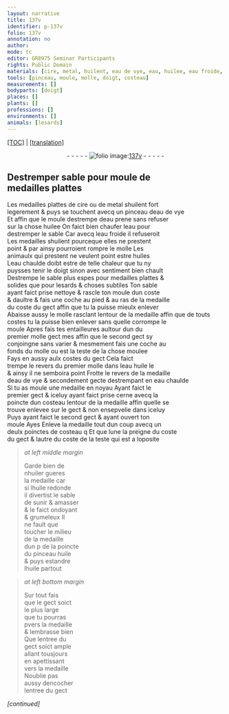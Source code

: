 ```yaml
---
layout: narrative
title: 137v
identifier: p-137v
folio: 137v
annotation: no
author:
mode: tc
editor: GR8975 Seminar Participants
rights: Public Domain
materials: [cire, metal, huilent, eau de vye, eau, huilee, eau froide, huiles, eau chaulde, huile, huiler]
tools: [pinceau, moule, molle, doigt, costeau]
measurements: []
bodyparts: [doigt]
places: []
plants: []
professions: []
environments: []
animals: [lesards]
---
```


 <p><a href="{{ site.baseurl }}/diplomatic/">[TOC]</a> | <a href="{{ site.baseurl }}/texts/p-137v_tl/" target="_blank">[translation]</a></p><div class="folio" align="center">- - - - - <a href="http://gallica.bnf.fr/ark:/12148/btv1b10500001g/f280.image" target="_blank"><img src="https://cu-mkp.github.io/2017-workshop-edition/assets/photo-icon.png" alt="folio image: " style="display:inline-block; margin-bottom:-3px;"/>137v</a> - - - - - </div>  
  

## Destremper sable pour moule de<br/> medailles plattes

 
Les medailles plattes de <span class="m">cire</span> ou de <span class="m">metal</span> s<span class="m">huilent</span> fort<br/> legerement & puys se touchent avecq un <span class="tl">pinceau</span> d<span class="m">eau de vye</span><br/> Et affin que le <span class="tl">moule</span> destrempe d<span class="m">eau</span> prene sans refuser<br/> sur la chose <span class="m">huilee</span> On faict bien chaufer l<span class="m">eau</span> pour<br/> destremper le sable Car avecq l<span class="m">eau froide</span> il refuseroit<br/> Les medailles s<span class="m">huilent</span> pourceque elles ne prestent<br/> point & par ainsy pourroient rompre le <span class="tl">molle</span> Les<br/> animaulx qui prestent ne veulent point estre <span class="m">huiles</span><br/> L<span class="m">eau chaulde</span> doibt <span class="sn">estre de telle chaleur que tu ny<br/> puysses tenir le <span class="tl"><span class="bp">doigt</span></span> sinon avec sentiment bien chault</span><br/> Destrempe le sable plus espes pour medailles plattes &<br/> solides que pour <span class="al">lesards</span> & choses subtiles Ton sable<br/> ayant faict prise nettoye & rascle ton <span class="tl">moule</span> dun coste<br/> & daultre & fais une coche au pied & au ras de la medaille<br/> du coste du gect affin que tu la puisse mieulx enlever<br/> Abaisse aussy <span class="add">le <span class="tl">molle</span> rasclant</span> lentour de la medaille affin que de touts<br/> costes tu la puisse bien enlever sans quelle corrompe le<br/> <span class="tl">moule</span> Apres fais tes entailleures aultour <span class="del">dun</span> du<br/> premier molle gect <span class="del">mes</span> affin que le second gect sy<br/> conjoingne sans varier & mesmem<span class="exp">ent</span> fais une coche au<br/> fonds du <span class="tl">molle</span> ou est la teste de la chose moulee<br/> Fays en aussy aulx costes du gect Cela faict<br/> trempe le revers du premier <span class="tl">molle</span> dans l<span class="m">eau</span> <span class="m">huile</span> le <br/> & ainsy il ne semboira point Frotte le revers de la medaille<br/> d<span class="m">eau de vye</span> & secondem<span class="exp">ent</span> gecte destrempa<span class="exp">n</span>t en <span class="m">eau chaulde</span><br/> Si tu as moule une medaille en noyau Ayant faict le <br/> premier gect & iceluy ayant faict prise cerne avecq la<br/> poincte dun <span class="tl">costeau</span> lentour de la medaille affin quelle se<br/> trouve enlevee sur le gect & non ensepvelie dans iceluy<br/> Puys ayant faict le second gect & ayant ouvert ton<br/> <span class="tl">moule</span> <span class="del">Ayes</span> Enleve la medaille tout dun coup avecq <span class="del">un</span><br/> deulx poinctes de <span class="tl">costeau</span> <span class="del">q</span> Et que lune la preigne du coste<br/> du gect & lautre du coste de la teste qui est a loposite
 
> *at left middle margin*
> 
> 
>   Garde bien de<br/> n<span class="m">huiler</span> gueres<br/> la medaille car<br/> si l<span class="m">huile</span> redonde<br/> il divertist le sable<br/> de sunir & amasser<br/> & le faict ondoyant<br/> & grumeleux Il<br/> ne fault que<br/> toucher le milieu<br/> de la medaille<br/> <span class="del">dun p</span> de la poincte<br/> du <span class="tl">pinceau</span> <span class="m">huile</span><br/> & puys estandre<br/> l<span class="m">huile</span> partout 
 
> *at left bottom margin*
> 
> 
>   Sur tout fais<br/> que le gect soict<br/> le plus large<br/> que tu pourras<br/> <span class="del">p</span>vers la medaille<br/> & lembrasse bien<br/> Que lentree du<br/> gect soict ample<br/> allant tousjours<br/> en apettissant<br/> vers la medaille<br/> Noublie pas<br/> aussy dencocher<br/> lentree du gect
 
*[continued]*
 
 